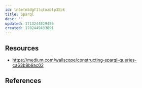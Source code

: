 ```yaml
---
id: ln6efm5dgf1lqtozblp35bk
title: Sparql
desc: ''
updated: 1713244029456
created: 1702449433891
---
```


## Resources

- https://medium.com/wallscope/constructing-sparql-queries-ca63b8b9ac02

## References